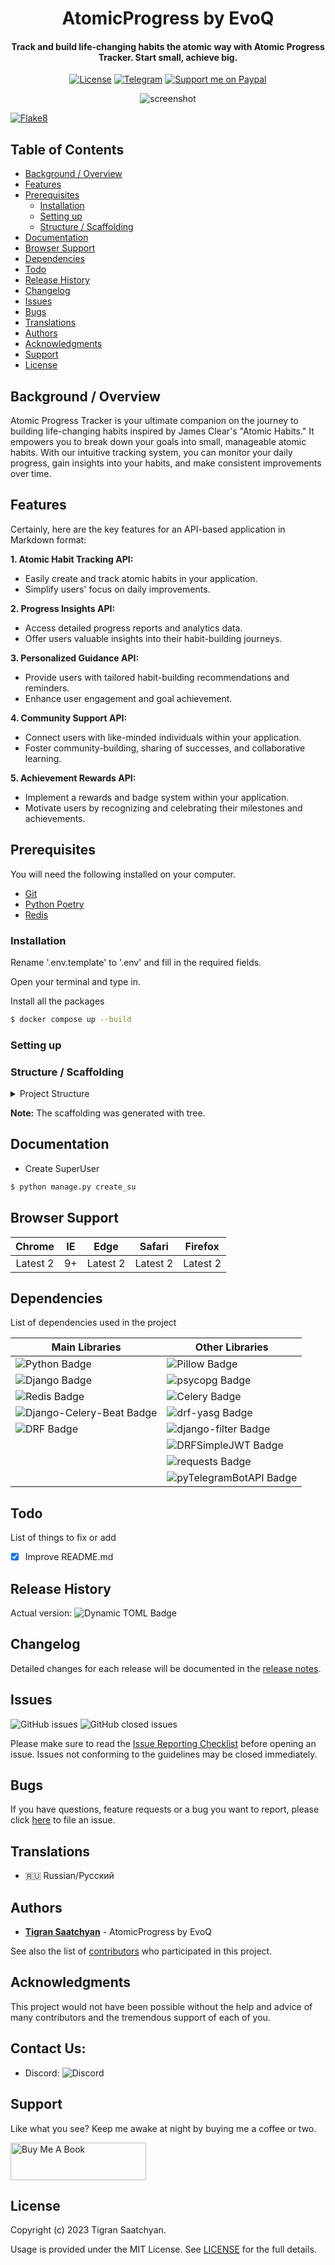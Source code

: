 <h1 align="center">AtomicProgress by EvoQ</h1>

<h4 align="center">Track and build life-changing habits the atomic way with Atomic Progress Tracker. Start small, achieve big.</h4>

<p align="center">
  <a href="https://github.com/tigran-saatchyan/AtomicProgress_by_EvoQ/blob/master/LICENSE"><img src="https://img.shields.io/github/license/tigran-saatchyan/mailcraft-by-evoq" alt="License"></a>
  <a href="https://t.me/PythonistiC"><img src="https://img.shields.io/badge/telegram-@PythonistiC-blue.svg?logo=telegram" alt="Telegram"></a>
  <a href="https://www.paypal.me/TigranSaatchyan"><img src="https://img.shields.io/badge/support-paypal-blue.svg?logo=paypal" alt="Support me on Paypal"></a>
</p>



<p align="center">
  <img src="https://i.postimg.cc/TP482RW1/img.png" alt="screenshot">
</p>

[![Flake8](https://github.com/tigran-saatchyan/AtomicProgress_by_Evoq/actions/workflows/flake8.yml/badge.svg?branch=develop)](https://github.com/tigran-saatchyan/AtomicProgress_by_Evoq/actions/workflows/flake8.yml)

## Table of Contents

* [Background / Overview](#background--overview)
* [Features](#features)
* [Prerequisites](#prerequisites)
  * [Installation](#installation)
  * [Setting up](#setting-up)
  * [Structure / Scaffolding](#structure--scaffolding)
* [Documentation](#documentation)
* [Browser Support](#browser-support)
* [Dependencies](#dependencies)
* [Todo](#todo)
* [Release History](#release-history)
* [Changelog](#changelog)
* [Issues](#issues)
* [Bugs](#bugs)
* [Translations](#translations)
* [Authors](#authors)
* [Acknowledgments](#acknowledgments)
* [Support](#support)
* [License](#license)

## Background / Overview

Atomic Progress Tracker is your ultimate companion on the journey to
building life-changing habits inspired by James Clear's
"Atomic Habits." It empowers you to break down your goals into
small, manageable atomic habits. With our intuitive tracking system,
you can monitor your daily progress, gain insights into your habits,
and make consistent improvements over time.

## Features

Certainly, here are the key features for an API-based application in Markdown format:

**1. Atomic Habit Tracking API:**
   - Easily create and track atomic habits in your application.
   - Simplify users' focus on daily improvements.

**2. Progress Insights API:**
   - Access detailed progress reports and analytics data.
   - Offer users valuable insights into their habit-building journeys.

**3. Personalized Guidance API:**
   - Provide users with tailored habit-building recommendations and reminders.
   - Enhance user engagement and goal achievement.

**4. Community Support API:**
   - Connect users with like-minded individuals within your application.
   - Foster community-building, sharing of successes, and collaborative learning.

**5. Achievement Rewards API:**
   - Implement a rewards and badge system within your application.
   - Motivate users by recognizing and celebrating their milestones and achievements.

## Prerequisites

You will need the following installed on your computer.

* [Git](https://git-scm.com/)
* [Python Poetry](https://python-poetry.org/)
* [Redis](https://redis.io/)

### Installation

Rename '.env.template' to '.env' and fill in the required fields.

Open your terminal and type in.

[//]: # (TODO: update after composer is implemented)
[//]: # ()
[//]: # (```sh)

[//]: # ($ git clone https://github.com/tigran-saatchyan/AtomicProgress_by_Evoq.git)

[//]: # ($ cd AtomicProgress_by_Evoq)

[//]: # (```)

[//]: # ()
[//]: # (Install all the packages)

[//]: # ()
[//]: # (```sh)

[//]: # ($ poetry shell)

[//]: # ($ poetry install)

[//]: # (```)

Install all the packages

```sh
$ docker compose up --build
```

### Setting up

[//]: # (Run all migrations)

[//]: # (```sh)

[//]: # ($ python manage.py migrate)

[//]: # (```)


### Structure / Scaffolding

<details>

<summary>Project Structure</summary>

```text
        Tigran Saatchyan ~ git version 2.34.1
    -------------------------------------
    Project: AtomicProgress_by_EvoQ
    Languages:
               ● Python (97.6 %) ● HTML (2.4 %)

    Authors: 100% Tigran Saatchyan
    URL: git@github.com:tigran-saatchyan/AtomicProgress_by_EvoQ.git
    Commits: 45

    Lines of code: 1690
    Size: 164.57 KiB (69 files)
    License: MIT

AtomicProgress_by_EvoQ
├── common
│  ├── __init__.py
│  ├── constants.py
│  ├── tests.py
│  └── utils
│     └── __init__.py
├── config
│  ├── __init__.py
│  ├── asgi.py
│  ├── celery.py
│  ├── settings.py
│  ├── urls.py
│  └── wsgi.py
├── docs.py
├── fixtures
├── habits
│  ├── __init__.py
│  ├── admin.py
│  ├── apps.py
│  ├── migrations
│  │  ├── 0001_initial.py
│  │  ├── 0002_alter_habit_connected_habit.py
│  │  ├── 0003_alter_habit_options.py
│  │  ├── 0004_alter_habit_reward.py
│  │  └── __init__.py
│  ├── models.py
│  ├── paginators.py
│  ├── serializers.py
│  ├── services.py
│  ├── tasks.py
│  ├── tests.py
│  ├── urls.py
│  └── views.py
├── LICENSE
├── locations
│  ├── __init__.py
│  ├── admin.py
│  ├── apps.py
│  ├── migrations
│  │  ├── 0001_initial.py
│  │  └── __init__.py
│  ├── models.py
│  ├── serializers.py
│  ├── tests.py
│  ├── urls.py
│  └── views.py
├── manage.py
├── media
├── poetry.lock
├── pyproject.toml
├── README.md
├── requirements.txt
├── static
│  └── readme
│     └── img.png
├── telegram_bot
│  ├── __init__.py
│  ├── bot.py
│  └── user_registration.py
├── TERMS_OF_SERVICE.md
└── users
   ├── __init__.py
   ├── admin.py
   ├── apps.py
   ├── management
   │  ├── __init__.py
   │  └── commands
   │     ├── __init__.py
   │     └── create_su.py
   ├── managers.py
   ├── migrations
   │  ├── 0001_initial.py
   │  ├── 0002_alter_user_is_active.py
   │  ├── 0003_user_telegram_user_id.py
   │  └── __init__.py
   ├── models.py
   ├── serializers.py
   ├── service.py
   ├── tasks.py
   ├── templates
   │  └── users
   │     └── registration
   │        └── verification_email.html
   ├── tests.py
   ├── urls.py
   └── views.py

```

</details>


<strong>Note:</strong> The scaffolding was generated with tree.

## Documentation

  * Create SuperUser
```sh
$ python manage.py create_su
```


## Browser Support

|  Chrome  |  IE  |   Edge   |  Safari  | Firefox  |
| :------: | :--: | :------: | :------: | :------: |
| Latest 2 |  9+  | Latest 2 | Latest 2 | Latest 2 |

## Dependencies

List of dependencies used in the project

| **Main Libraries**                                                                                                                                                                                                                                                                              | **Other Libraries**                                                                                                                                                                                                                                                           |
|-------------------------------------------------------------------------------------------------------------------------------------------------------------------------------------------------------------------------------------------------------------------------------------------------|-------------------------------------------------------------------------------------------------------------------------------------------------------------------------------------------------------------------------------------------------------------------------------|
| ![Python Badge](https://img.shields.io/badge/dynamic/toml?url=https%3A%2F%2Fraw.githubusercontent.com%2Ftigran-saatchyan%2FAtomicProgress_by_Evoq%2Fdevelop%2Fpyproject.toml&query=%24.tool.poetry.dependencies.python&style=flat&logo=python&label=Python)                                     | ![Pillow Badge](https://img.shields.io/badge/dynamic/toml?url=https%3A%2F%2Fraw.githubusercontent.com%2Ftigran-saatchyan%2FAtomicProgress_by_Evoq%2Fdevelop%2Fpyproject.toml&query=%24.tool.poetry.dependencies.Pillow&style=flat&label=Pillow)                               |
| ![Django Badge](https://img.shields.io/badge/dynamic/toml?url=https%3A%2F%2Fraw.githubusercontent.com%2Ftigran-saatchyan%2FAtomicProgress_by_Evoq%2Fdevelop%2Fpyproject.toml&query=%24.tool.poetry.dependencies.Django&style=flat&logo=django&label=Django)                                     | ![psycopg Badge](https://img.shields.io/badge/dynamic/toml?url=https%3A%2F%2Fraw.githubusercontent.com%2Ftigran-saatchyan%2FAtomicProgress_by_Evoq%2Fdevelop%2Fpyproject.toml&query=%24.tool.poetry.dependencies.psycopg&style=flat&label=psycopg)                            |
| ![Redis Badge](https://img.shields.io/badge/dynamic/toml?url=https%3A%2F%2Fraw.githubusercontent.com%2Ftigran-saatchyan%2FAtomicProgress_by_Evoq%2Fdevelop%2Fpyproject.toml&query=%24.tool.poetry.dependencies.redis&style=flat&logo=redis&label=Redis)                                         | ![Celery Badge](https://img.shields.io/badge/dynamic/toml?url=https%3A%2F%2Fraw.githubusercontent.com%2Ftigran-saatchyan%2FAtomicProgress_by_Evoq%2Fdevelop%2Fpyproject.toml&query=%24.tool.poetry.dependencies.celery&style=flat&logo=Celery&label=Celery)                   |
| ![Django-Celery-Beat Badge](https://img.shields.io/badge/Django--Celery--Beat-%5E2.5.0-blue?logo=Django) | ![drf-yasg Badge](https://img.shields.io/badge/drf--yasg-%5E1.21.7-blue?logo=django)                                                                                                                                                                                          |
| ![DRF Badge](https://img.shields.io/badge/dynamic/toml?url=https%3A%2F%2Fraw.githubusercontent.com%2Ftigran-saatchyan%2FAtomicProgress_by_Evoq%2Fdevelop%2Fpyproject.toml&query=%24.tool.poetry.dependencies.djangorestframework&style=flat&logo=django&label=DRF)                 | ![django-filter Badge](https://img.shields.io/badge/django--filter-%5E23.3-blue?logo=django)                                                                                                                                                                                  |
|                                                                                                                                                                                                                                                                                                 | ![DRFSimpleJWT Badge](https://img.shields.io/badge/DRFSimpleJWT-%5E5.3.0-blue?logo=django)                                                                                                                                                                                    |
|                                                                                                                                                                                                                                                                                                 | ![requests Badge](https://img.shields.io/badge/dynamic/toml?url=https%3A%2F%2Fraw.githubusercontent.com%2Ftigran-saatchyan%2FAtomicProgress_by_Evoq%2Fdevelop%2Fpyproject.toml&query=%24.tool.poetry.dependencies.requests&style=flat&label=requests)                         |
|                                                                                                                                                                                                                                                                                                 | ![pyTelegramBotAPI Badge](https://img.shields.io/badge/dynamic/toml?url=https%3A%2F%2Fraw.githubusercontent.com%2Ftigran-saatchyan%2FAtomicProgress_by_Evoq%2Fdevelop%2Fpyproject.toml&query=%24.tool.poetry.dependencies.pytelegrambotapi&style=flat&label=pyTelegramBotAPI) |


## Todo

List of things to fix or add

- [x] Improve README.md

## Release History
Actual version: ![Dynamic TOML Badge](https://img.shields.io/badge/dynamic/toml?url=https%3A%2F%2Fraw.githubusercontent.com%2Ftigran-saatchyan%2FAtomicProgress_by_Evoq%2Fdevelop%2Fpyproject.toml&query=%24.tool.poetry.version&style=flat&label=Version)

[//]: # (* 0.1.0 - Initial release)

[//]: # (  * Added dependencies compilation)

[//]: # (  * Added readme)


## Changelog

Detailed changes for each release will be documented in the
[release notes](https://github.com/users/tigran-saatchyan/projects/10/views/2).

## Issues

![GitHub issues](https://img.shields.io/github/issues/tigran-saatchyan/AtomicProgress_by_Evoq)
![GitHub closed issues](https://img.shields.io/github/issues-closed/tigran-saatchyan/AtomicProgress_by_Evoq)

Please make sure to read the [Issue Reporting Checklist](https://github.com/tigran-saatchyan/AtomicProgress_by_Evoq/issues?q=is%3Aopen) before opening an issue. Issues not conforming to the guidelines may be closed immediately.

## Bugs

If you have questions, feature requests or a bug you want to report, please click [here](https://github.com/tigran-saatchyan/AtomicProgress_by_Evoq/issues) to file an issue.

[//]: # (## Deployment)

[//]: # ()
[//]: # (Add additional notes about how to deploy this on a live system)

## Translations

* :ru: Russian/Русский

## Authors

* [**Tigran Saatchyan**](https://github.com/tigran-saatchyan) - AtomicProgress by EvoQ

See also the list of [contributors](#acknowledgments) who participated in this project.

## Acknowledgments

This project would not have been possible without the help and advice of many contributors and the tremendous support of each of you.

## Contact Us:

  * Discord: ![Discord](https://img.shields.io/discord/1152575327810363482)

## Support

Like what you see? Keep me awake at night by buying me a coffee or two.

<a href="https://www.buymeacoffee.com/saatchyan" target="_blank"><img src="https://cdn.buymeacoffee.com/buttons/v2/default-yellow.png" alt="Buy Me A Book" style="height: 60px !important;width: 217px !important;" ></a>

## License
Copyright (c) 2023 Tigran Saatchyan.

Usage is provided under the MIT License. See [LICENSE](https://github.com/tigran-saatchyan/CogniVerse_by_EvoQ/blob/master/LICENSE) for the full details.
